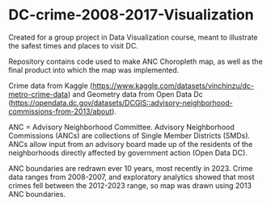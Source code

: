 # DC-crime-2008-2017-Visualization

Created for a group project in Data Visualization course, meant to illustrate the safest times and places to visit DC.

Repository contains code used to make ANC Choropleth map, as well as the final product into which the map was implemented.

Crime data from Kaggle (https://www.kaggle.com/datasets/vinchinzu/dc-metro-crime-data) and Geometry data from Open Data Dc (https://opendata.dc.gov/datasets/DCGIS::advisory-neighborhood-commissions-from-2013/about).

ANC = Advisory Neighborhood Committee. 
Advisory Neighborhood Commissions (ANCs) are collections of Single Member Districts (SMDs). ANCs allow input from an advisory board made up of the residents of the neighborhoods directly affected by government action (Open Data DC).

ANC boundaries are redrawn ever 10 years, most recently in 2023. Crime data ranges from 2008-2007, and exploratory analytics showed that most crimes fell between the 2012-2023 range, so map was drawn using 2013 ANC boundaries.
